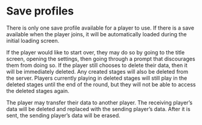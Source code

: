 # Save profiles
There is only one save profile available for a player to use. If there is a save available when the player joins, it will be automatically loaded during the initial loading screen. 

If the player would like to start over, they may do so by going to the title screen, opening the settings, then going through a prompt that discourages them from doing so. If the player still chooses to delete their data, then it will be immediately deleted. Any created stages will also be deleted from the server. Players currently playing in deleted stages will still play in the deleted stages until the end of the round, but they will not be able to access the deleted stages again.

The player may transfer their data to another player. The receiving player’s data will be deleted and replaced with the sending player’s data. After it is sent, the sending player’s data will be erased.
